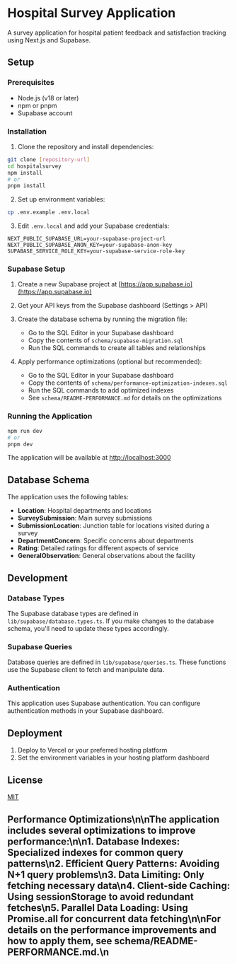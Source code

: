 # Hospital Survey Application

A survey application for hospital patient feedback and satisfaction tracking using Next.js and Supabase.

## Setup

### Prerequisites

- Node.js (v18 or later)
- npm or pnpm
- Supabase account

### Installation

1. Clone the repository and install dependencies:

```bash
git clone [repository-url]
cd hospitalsurvey
npm install
# or
pnpm install
```

2. Set up environment variables:

```bash
cp .env.example .env.local
```

3. Edit `.env.local` and add your Supabase credentials:

```
NEXT_PUBLIC_SUPABASE_URL=your-supabase-project-url
NEXT_PUBLIC_SUPABASE_ANON_KEY=your-supabase-anon-key
SUPABASE_SERVICE_ROLE_KEY=your-supabase-service-role-key
```

### Supabase Setup

1. Create a new Supabase project at [https://app.supabase.io](https://app.supabase.io)

2. Get your API keys from the Supabase dashboard (Settings > API)

3. Create the database schema by running the migration file:

   - Go to the SQL Editor in your Supabase dashboard
   - Copy the contents of `schema/supabase-migration.sql`
   - Run the SQL commands to create all tables and relationships

4. Apply performance optimizations (optional but recommended):
   - Go to the SQL Editor in your Supabase dashboard
   - Copy the contents of `schema/performance-optimization-indexes.sql`
   - Run the SQL commands to add optimized indexes
   - See `schema/README-PERFORMANCE.md` for details on the optimizations

### Running the Application

```bash
npm run dev
# or
pnpm dev
```

The application will be available at [http://localhost:3000](http://localhost:3000)

## Database Schema

The application uses the following tables:

- **Location**: Hospital departments and locations
- **SurveySubmission**: Main survey submissions
- **SubmissionLocation**: Junction table for locations visited during a survey
- **DepartmentConcern**: Specific concerns about departments
- **Rating**: Detailed ratings for different aspects of service
- **GeneralObservation**: General observations about the facility

## Development

### Database Types

The Supabase database types are defined in `lib/supabase/database.types.ts`. If you make changes to the database schema, you'll need to update these types accordingly.

### Supabase Queries

Database queries are defined in `lib/supabase/queries.ts`. These functions use the Supabase client to fetch and manipulate data.

### Authentication

This application uses Supabase authentication. You can configure authentication methods in your Supabase dashboard.

## Deployment

1. Deploy to Vercel or your preferred hosting platform
2. Set the environment variables in your hosting platform dashboard

## License

[MIT](LICENSE)

## Performance Optimizations\n\nThe application includes several optimizations to improve performance:\n\n1. **Database Indexes**: Specialized indexes for common query patterns\n2. **Efficient Query Patterns**: Avoiding N+1 query problems\n3. **Data Limiting**: Only fetching necessary data\n4. **Client-side Caching**: Using sessionStorage to avoid redundant fetches\n5. **Parallel Data Loading**: Using Promise.all for concurrent data fetching\n\nFor details on the performance improvements and how to apply them, see schema/README-PERFORMANCE.md.\n
